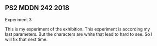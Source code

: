 ## PS2 MDDN 242 2018
Experiment 3

This is my experiment of the exhibition. This experiment is according my last parameters. But the characters are white that lead to hard to see. So I will fix that next time. 

